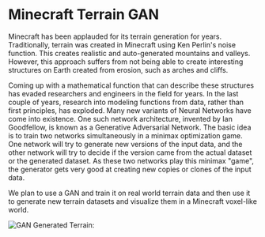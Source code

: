 # Minecraft Terrain GAN  

Minecraft has been applauded for its terrain generation for years. Traditionally, terrain was created in Minecraft using Ken Perlin's noise function.
This creates realistic and auto-generated mountains and valleys. However, this approach suffers from not being able to create interesting structures on Earth created from erosion, such as arches and cliffs.  

Coming up with a mathematical function that can describe these structures has evaded researchers and engineers in the field for years. 
In the last couple of years, research into modeling functions from data, rather than first principles, has exploded. 
Many new variants of Neural Networks have come into existence. One such network architecture, invented by Ian Goodfellow, is known as a Generative Adversarial Network. 
The basic idea is to train two networks simultaneously in a minimax optimization game. One network will try to generate new versions of the input data, and the other network will try to decide if
 the version came from the actual dataset or the generated dataset. As these two networks play this minimax "game", the generator gets very good at creating new copies or clones of the input data.  

We plan to use a GAN and train it on real world terrain data and then use it to generate new terrain datasets and visualize them in a Minecraft voxel-like world.

![GAN Generated Terrain:](https://i.imgur.com/woQaggq.jpg)
